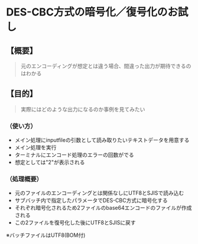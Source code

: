 # DES-CBC方式の暗号化／復号化のお試し

## 【概要】
> 元のエンコーディングが想定とは違う場合、間違った出力が期待できるのはわかる

## 【目的】
> 実際にはどのような出力になるのか事例を見てみたい

### （使い方）
- メイン処理にinputfileの引数として読み取りたいテキストデータを用意する
- メイン処理を実行
- ターミナルにエンコード処理のエラーの回数がでる
- 想定としては"2"が表示される

### （処理概要）
- 元のファイルのエンコーディングとは関係なしにUTF8とSJISで読み込む
- サブバッチ内で指定したパラメータでDES-CBC方式に暗号化する
- それぞれ暗号化されるため2ファイルのbase64エンコードのファイルが作成される
- この2ファイルを復号化した後にUTF8とSJISに戻す

※バッチファイルはUTF8(BOM付)
